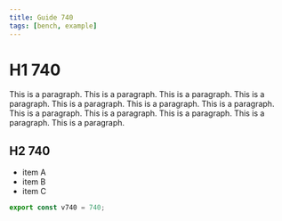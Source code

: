 ```yaml
---
title: Guide 740
tags: [bench, example]
---
```


# H1 740

This is a paragraph. This is a paragraph. This is a paragraph. This is a paragraph. This is a paragraph. This is a paragraph. This is a paragraph. This is a paragraph. This is a paragraph. This is a paragraph. This is a paragraph. This is a paragraph. 

## H2 740

- item A
- item B
- item C

```ts
export const v740 = 740;
```